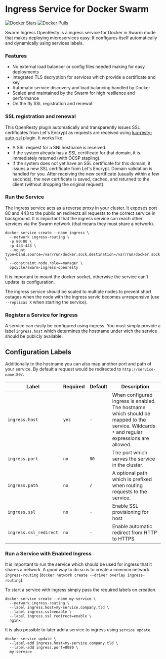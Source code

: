 # Ingress Service for Docker Swarm

[![Docker Stars](https://img.shields.io/docker/stars/opcycle/swarm-ingress-openresty.svg?style=flat-square)](https://hub.docker.com/opcycle/swarm-ingress-openresty/) [![Docker Pulls](https://img.shields.io/docker/pulls/opcycle/swarm-ingress-openresty.svg?style=flat-square)](https://hub.docker.com/opcycle/swarm-ingress-openresty/)

Swarm Ingress OpenResty is a ingress service for Docker in Swarm mode that makes deploying microservices easy. It configures itself automatically and dynamically using services labels.

### Features

- No external load balancer or config files needed making for easy deployments
- Integrated TLS decryption for services which provide a certificate and key
- Automatic service discovery and load balancing handled by Docker
- Scaled and maintained by the Swarm for high resilience and performance
- On the fly SSL registration and renewal

### SSL registration and renewal

This OpenResty plugin automatically and transparently issues SSL certificates from Let's Encrypt as requests are received using [lua-resty-auto-ssl](https://github.com/auto-ssl/lua-resty-auto-ssl) plugin. It works like:

- A SSL request for a SNI hostname is received.
- If the system already has a SSL certificate for that domain, it is immediately returned (with OCSP stapling).
- If the system does not yet have an SSL certificate for this domain, it issues a new SSL certificate from Let's Encrypt. Domain validation is handled for you. After receiving the new certificate (usually within a few seconds), the new certificate is saved, cached, and returned to the client (without dropping the original request).


### Run the Service

The Ingress service acts as a reverse proxy in your cluster. It exposes port 80 and 443
to the public an redirects all requests to the correct service in background.
It is important that the ingress service can reach other services via the Swarm
network (that means they must share a network).

```
docker service create --name ingress \
  --network ingress-routing \
  -p 80:80 \
  -p 443:443 \
  --mount type=bind,source=/var/run/docker.sock,destination=/var/run/docker.sock \
  --constraint node.role==manager \
  opcycle/swarm-ingress-openresty
```

It is important to mount the docker socket, otherwise the service can't update
its configuration.

The ingress service should be scaled to multiple nodes to prevent short outages
when the node with the ingress servic becomes unresponsive (use `--replicas X` when starting the service).

### Register a Service for Ingress

A service can easily be configured using ingress. You must simply provide a label
`ingress.host` which determines the hostname under wich the service should be
publicly available.

## Configuration Labels

Additionally to the hostname you can also map another port and path of your service.
By default a request would be redirected to `http://service-name:80/`.

| Label   | Required | Default | Description |
| ------- | -------- | ------- | ----------- |
| `ingress.host` | `yes` | `-`      | When configured ingress is enabled. The hostname which should be mapped to the service. Wildcards `*` and regular expressions are allowed. |
| `ingress.port` | `no`  | `80`    | The port which serves the service in the cluster. |
| `ingress.path` | `no`  | `/`     | A optional path which is prefixed when routing requests to the service. |
| `ingress.ssl` | `no` | `-` | Enable SSL provisioning for host | 
| `ingress.ssl_redirect` | `no` | `-` | Enable automatic redirect from HTTP to HTTPS | 

### Run a Service with Enabled Ingress

It is important to run the service which should be used for ingress that it
shares a network. A good way to do so is to create a common network `ingress-routing`
(`docker network create --driver overlay ingress-routing`).

To start a service with ingress simply pass the required labels on creation.

```
docker service create --name my-service \
  --network ingress-routing \
  --label ingress.host=my-service.company.tld \
  --label ingress.ssl=enable \
  --label ingress.ssl_redirect=enable \
  nginx
```

It is also possible to later add a service to ingress using `service update`.

```
docker service update \
  --label-add ingress.host=my-service.company.tld \
  --label-add ingress.port=8080 \
  my-service
```


